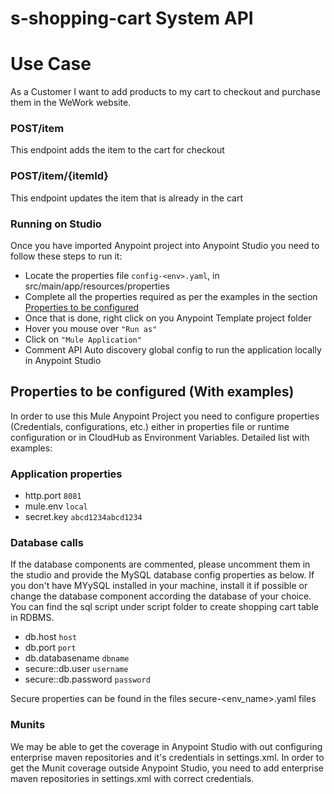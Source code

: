 # s-shopping-cart System API

# Use Case <a name="usecase"/>

As a Customer I want to add products to my cart to checkout and purchase them in the WeWork website.

### POST/item
This endpoint adds the item to the cart for checkout 

### POST/item/{itemId}
This endpoint updates the item that is already in the cart

### Running on Studio <a name="runonstudio"/>
Once you have imported Anypoint project into Anypoint Studio you need to follow these steps to run it:

+ Locate the properties file `config-<env>.yaml`, in src/main/app/resources/properties
+ Complete all the properties required as per the examples in the section [Properties to be configured](#propertiestobeconfigured)
+ Once that is done, right click on you Anypoint Template project folder 
+ Hover you mouse over `"Run as"`
+ Click on  `"Mule Application"`
+ Comment API Auto discovery global config to run the application locally in Anypoint Studio

## Properties to be configured (With examples) <a name="propertiestobeconfigured"/>
In order to use this Mule Anypoint Project you need to configure properties (Credentials, configurations, etc.) either in properties file or runtime configuration or in CloudHub as Environment Variables.
Detailed list with examples:
### Application properties
+ http.port `8081`
+ mule.env `local`
+ secret.key `abcd1234abcd1234`

### Database calls
If the database components are commented, please uncomment them in the studio and provide the MySQL database config properties as below. If you don't have MYySQL installed in your machine, install it if possible or change the database component according the database of your choice. You can find the sql script under script folder to create shopping cart table in RDBMS.
+ db.host `host`
+ db.port `port`
+ db.databasename `dbname`
+ secure::db.user `username`
+ secure::db.password `password`

Secure properties can be found in the files secure-<env_name>.yaml files

### Munits
We may be able to get the coverage in Anypoint Studio with out configuring enterprise maven repositories and it's credentials in settings.xml. In order to get the Munit coverage outside Anypoint Studio, you need to add enterprise maven repositories in settings.xml with correct credentials.
